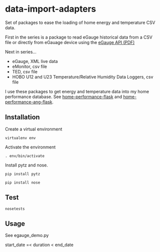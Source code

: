 # data-import-adapters

Set of packages to ease the loading of home energy and temperature CSV data.

First in the series is a package to read eGauge historical data from a CSV file or directly from eGauage device using the [eGauge API (PDF)](http://www.egauge.net/docs/egauge-xml-api.pdf)

Next in series...

* eGauge, XML live data
* eMonitor, csv file
* TED, csv file
* HOBO U12 and U23 Temperature/Relative Humidity Data Loggers, csv file

I use these packages to get energy and temperature data into my home performance database. See [home-performance-flask](https://github.com/netplusdesign/home-performance-flask) and [home-performance-ang-flask](https://github.com/netplusdesign/home-performance-ang-flask).

## Installation

Create a virtual environment

`virtualenv env`

Activate the environment

`. env/bin/activate`

Install pytz and nose.

`pip install pytz`

`pip install nose`

## Test

`nosetests`

## Usage

See egauge_demo.py

start_date =< duration < end_date